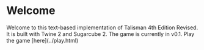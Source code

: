 <h1>Welcome</h1>
Welcome to this text-based implementation of Talisman 4th Edition Revised. It is built with Twine 2 and Sugarcube 2.
The game is currently in v0.1. Play the game [here](../play.html)
